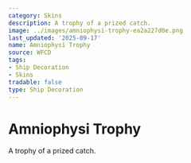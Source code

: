 ```yaml
---
category: Skins
description: A trophy of a prized catch.
image: ../images/amniophysi-trophy-ea2a227d0e.png
last_updated: '2025-09-17'
name: Amniophysi Trophy
source: WFCD
tags:
- Ship Decoration
- Skins
tradable: false
type: Ship Decoration
---
```


# Amniophysi Trophy

A trophy of a prized catch.

